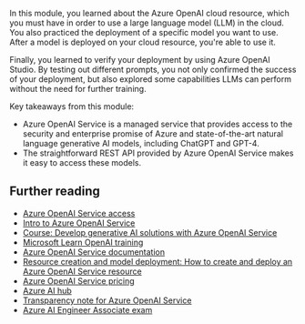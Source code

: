 In this module, you learned about the Azure OpenAI cloud resource, which you must have in order to use a large language model (LLM) in the cloud. You also practiced the deployment of a specific model you want to use. After a model is deployed on your cloud resource, you're able to use it.

Finally, you learned to verify your deployment by using Azure OpenAI Studio. By testing out different prompts, you not only confirmed the success of your deployment, but also explored some capabilities LLMs can perform without the need for further training.

Key takeaways from this module:

- Azure OpenAI Service is a managed service that provides access to the security and enterprise promise of Azure and state-of-the-art natural language generative AI models, including ChatGPT and GPT-4.
- The straightforward REST API provided by Azure OpenAI Service makes it easy to access these models.

## Further reading

- [Azure OpenAI Service access](https://aka.ms/oaiapply)
- [Intro to Azure OpenAI Service](/training/modules/explore-azure-openai/)
- [Course: Develop generative AI solutions with Azure OpenAI Service](/training/courses/ai-050t00)
- [Microsoft Learn OpenAI training](/training/browse/?terms=OpenAI)
- [Azure OpenAI Service documentation](/azure/ai-services/openai/)
- [Resource creation and model deployment: How to create and deploy an Azure OpenAI Service resource](/azure/ai-services/openai/how-to/create-resource)
- [Azure OpenAI Service pricing](https://azure.microsoft.com/products/ai-services/openai-service/#pricing)
- [Azure AI hub](https://github.com/Azure-Samples/azure-ai)
- [Transparency note for Azure OpenAI Service](/legal/cognitive-services/openai/transparency-note)
- [Azure AI Engineer Associate exam](/credentials/certifications/exams/ai-102/)
